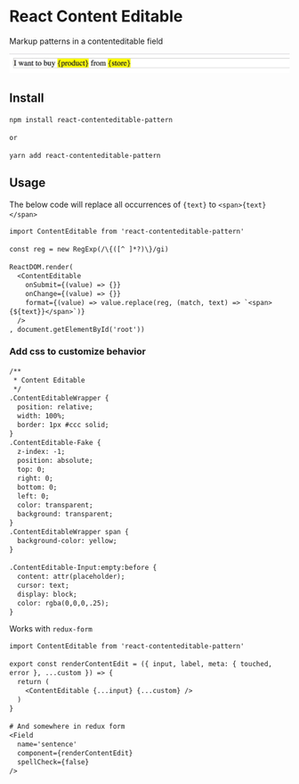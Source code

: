 # React Content Editable

Markup patterns in a contenteditable field

![Screenshot](screenshot.jpg?raw=true "Screenshot")

## Install

````
npm install react-contenteditable-pattern

or

yarn add react-contenteditable-pattern
````

## Usage

The below code will replace all occurrences of `{text}` to `<span>{text}</span>`

````
import ContentEditable from 'react-contenteditable-pattern'

const reg = new RegExp(/\{([^ ]*?)\}/gi)

ReactDOM.render(
  <ContentEditable
    onSubmit={(value) => {}}
    onChange={(value) => {}}
    format={(value) => value.replace(reg, (match, text) => `<span>{${text}}</span>`)}
  />
, document.getElementById('root'))
````

### Add css to customize behavior

````
/**
 * Content Editable
 */
.ContentEditableWrapper {
  position: relative;
  width: 100%;
  border: 1px #ccc solid;
}
.ContentEditable-Fake {
  z-index: -1;
  position: absolute;
  top: 0;
  right: 0;
  bottom: 0;
  left: 0;
  color: transparent;
  background: transparent;
}
.ContentEditableWrapper span {
  background-color: yellow;
}

.ContentEditable-Input:empty:before {
  content: attr(placeholder);
  cursor: text;
  display: block;
  color: rgba(0,0,0,.25);
}
````

Works with `redux-form`


````
import ContentEditable from 'react-contenteditable-pattern'

export const renderContentEdit = ({ input, label, meta: { touched, error }, ...custom }) => {
  return (
    <ContentEditable {...input} {...custom} />
  )
}

# And somewhere in redux form
<Field
  name='sentence'
  component={renderContentEdit}
  spellCheck={false}
/>
````
